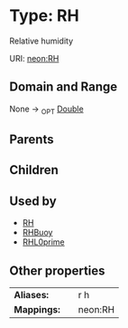 
# Type: RH


Relative humidity

URI: [neon:RH](https://data.neonscience.org/RH)


## Domain and Range

None ->  <sub>OPT</sub> [Double](types/Double.md)

## Parents


## Children


## Used by

 * [RH](RH.md)
 * [RHBuoy](RHBuoy.md)
 * [RHL0prime](RHL0prime.md)

## Other properties

|  |  |  |
| --- | --- | --- |
| **Aliases:** | | r h |
| **Mappings:** | | neon:RH |

